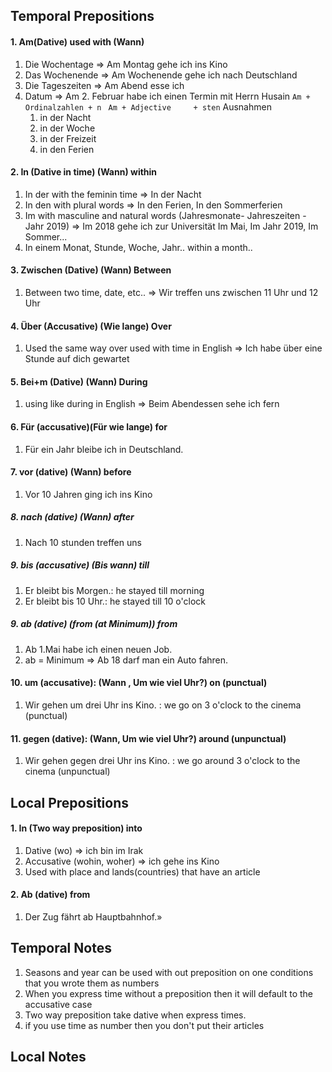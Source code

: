 
## Temporal Prepositions
#### 1. Am(Dative) used with (Wann)
1. Die Wochentage   => Am Montag gehe ich ins Kino
2. Das Wochenende  => Am Wochenende gehe ich nach Deutschland
3. Die Tageszeiten     => Am Abend esse ich  
4. Datum                   => Am 2. Februar habe ich einen Termin mit Herrn Husain 
	`Am + Ordinalzahlen + n `
	`Am + Adjective     + sten`
	Ausnahmen 
	1. in der Nacht
	2. in der Woche
	3. in der Freizeit
	4. in den Ferien
#### 2. In (Dative in time) (Wann) within 
1. In der with the feminin time => In der Nacht
2. In den with plural words       => In den Ferien, In den Sommerferien
3. Im with masculine and natural words (Jahresmonate- Jahreszeiten - Jahr 2019) => Im 2018 gehe ich zur Universität
   Im Mai, Im Jahr 2019, Im Sommer...
4. In einem Monat, Stunde, Woche, Jahr.. within a month..
#### 3. Zwischen (Dative) (Wann) Between
1. Between two time, date, etc.. => Wir treffen uns zwischen 11 Uhr und 12 Uhr
#### 4. Über (Accusative) (Wie lange) Over
1. Used the same way over used with time in English => Ich habe über eine Stunde auf dich gewartet
#### 5. Bei+m (Dative) (Wann) During
1. using like during in English => Beim Abendessen sehe ich fern
#### 6. Für  (accusative)(Für wie lange)  for
1. Für ein Jahr bleibe ich in Deutschland.
#### 7. vor (dative) (Wann) before 
1. Vor 10 Jahren ging ich ins Kino
##### 8. nach (dative) (Wann) after
1. Nach 10 stunden treffen uns
##### 9. bis (accusative) (Bis wann) till
1. Er bleibt bis  Morgen.: he stayed till morning 
2.  Er bleibt bis 10 Uhr.: he stayed till 10 o'clock 
##### 9. ab (dative) (from (at Minimum)) from
1. Ab 1.Mai habe ich einen neuen Job.
2. ab = Minimum => Ab 18 darf man ein Auto fahren.
#### 10. um (accusative): (Wann , Um wie viel Uhr?) on (punctual) 
1. Wir gehen um drei Uhr ins Kino. : we go on 3 o'clock to the cinema (punctual) 
#### 11. gegen (dative): (Wann, Um wie viel Uhr?)  around (unpunctual) 
1. Wir gehen gegen drei Uhr ins Kino. : we go around 3 o'clock to the cinema (unpunctual) 
## Local Prepositions

#### 1. In (Two way preposition) into
 1. Dative (wo) => ich bin im Irak
 2. Accusative (wohin, woher) => ich gehe ins Kino
 3. Used with place and lands(countries) that have an article 
#### 2. Ab (dative) from
1. Der Zug fährt ab Hauptbahnhof.»





## Temporal Notes
1. Seasons and year can be used with out preposition on one conditions that you wrote them as numbers
2. When you express time without a preposition then it will default to the accusative case
3. Two way preposition take dative when express times.
4. if you use time as number then you don't put their articles 
## Local Notes
